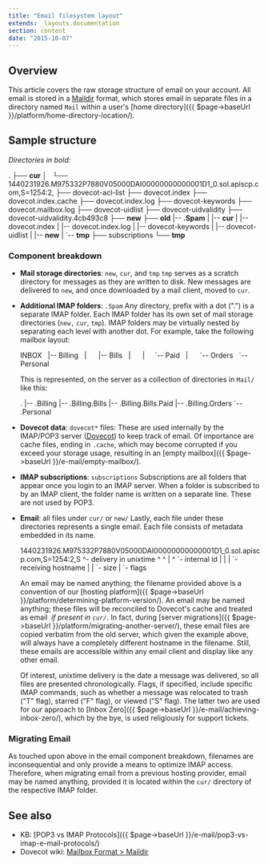 ```yaml
---
title: "Email filesystem layout"
extends: _layouts.documentation
section: content
date: "2015-10-07"
---
```


## Overview

This article covers the raw storage structure of email on your account. All email is stored in a [Maildir](https://en.wikipedia.org/wiki/Maildir) format, which stores email in separate files in a directory named `Mail` within a user's [home directory]({{ $page->baseUrl }}/platform/home-directory-location/).

## Sample structure

_Directories in bold:_

.
├── **cur**
│   └── 1440231926.M975332P7880V05000DAI00000000000001D1\_0.sol.apiscp.com,S=1254:2,
├── dovecot-acl-list
├── dovecot.index
├── dovecot.index.cache
├── dovecot.index.log
├── dovecot-keywords
├── dovecot.mailbox.log
├── dovecot-uidlist
├── dovecot-uidvalidity
├── dovecot-uidvalidity.4cb493c8
├── **new**
├── **old** |-- **.Spam** | |-- **cur**
| |-- dovecot.index
| |-- dovecot.index.log
| |-- dovecot-keywords
| |-- dovecot-uidlist
| |-- **new**
| \`-- **tmp**
├── subscriptions
└── **tmp** 

### Component breakdown

- **Mail storage directories**: `new`, `cur`, and `tmp` `tmp` serves as a scratch directory for messages as they are written to disk. New messages are delivered to `new`, and once downloaded by a mail client, moved to `cur`.
- **Additional IMAP folders**: `.Spam` Any directory, prefix with a dot (".") is a separate IMAP folder. Each IMAP folder has its own set of mail storage directories (`new,` `cur`, `tmp`). IMAP folders may be virtually nested by separating each level with another dot. For example, take the following mailbox layout:
    
    INBOX
      |-- Billing
      |      |-- Bills
      |      |     \`-- Paid
      |      \`-- Orders
      \`-- Personal
    
    This is represented, on the server as a collection of directories in `Mail/` like this:
    
    .
    |-- .Billing
    |-- .Billing.Bills
    |-- .Billing.Bills.Paid
    |-- .Billing.Orders
    \`-- .Personal
    
- **Dovecot data**: `dovecot*` files: These are used internally by the IMAP/POP3 server ([Dovecot](http://www.dovecot.org)) to keep track of email. Of importance are cache files, ending in `.cache`, which may become corrupted if you exceed your storage usage, resulting in an [empty mailbox]({{ $page->baseUrl }}/e-mail/empty-mailbox/).
- **IMAP subscriptions**: `subscriptions` Subscriptions are all folders that appear once you login to an IMAP server. When a folder is subscribed to by an IMAP client, the folder name is written on a separate line. These are not used by POP3.
- **Email**: all files under `cur/` or `new/` Lastly, each file under these directories represents a single email. Each file consists of metadata embedded in its name.
    
    1440231926.M975332P7880V05000DAI00000000000001D1\_0.sol.apiscp.com,S=1254:2,S
      ^- delivery in unixtime  ^                       ^                     |       ^
                               \`- internal id          |                     |       |
                                                       \`- receiving hostname |       |
                                                                             \`- size |
                                                                                     \`- flags
    
    An email may be named anything; the filename provided above is a convention of our [hosting platform]({{ $page->baseUrl }}/platform/determining-platform-version/). An email may be named anything; these files will be reconciled to Dovecot's cache and treated as email  _if present in `cur/`_. In fact, during [server migrations]({{ $page->baseUrl }}/platform/migrating-another-server/), these email files are copied verbatim from the old server, which given the example above, will always have a completely different hostname in the filename. Still, these emails are accessible within any email client and display like any other email.
    
    Of interest, unixtime delivery is the date a message was delivered, so all files are presented chronologically. Flags, if specified, include specific IMAP commands, such as whether a message was relocated to trash ("T" flag), starred ("F" flag), or viewed ("S" flag). The latter two are used for our approach to [Inbox Zero]({{ $page->baseUrl }}/e-mail/achieving-inbox-zero/), which by the bye, is used religiously for support tickets.

### Migrating Email

As touched upon above in the email component breakdown, filenames are inconsequential and only provide a means to optimize IMAP access. Therefore, when migrating email from a previous hosting provider, email may be named anything, provided it is located within the `cur/` directory of the respective IMAP folder.

## See also

- KB: [POP3 vs IMAP Protocols]({{ $page->baseUrl }}/e-mail/pop3-vs-imap-e-mail-protocols/)
- Dovecot wiki: [Mailbox Format > Maildir](http://wiki2.dovecot.org/MailboxFormat/Maildir)
